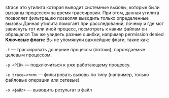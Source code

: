 strace это утилита которая выводит системные вызовы, которые были вызваны процессом за время трассировки.
При этом, данная утилита позволяет фильтрацию позволяя выводить только определенные вызовы
Данная утилита помогает при расследований, почему и где мог зависнуть тот или иной процесс, посмотреть к каким файлам он обращался
Так же увидеть разные ошибки, например permission denied
**Ключевые флаги:** Вы не упомянули важнейшие флаги, такие как:

`-f` — трассировать дочерние процессы (потоки), порождаемые целевым процессом.

 `-p <PID>` — подключиться к уже работающему процессу.  
 
`-e trace=<тип>` — фильтровать вызовы по типу (например, только файловые операции или сетевые).

`-o <файл>` — выводить результат в файл